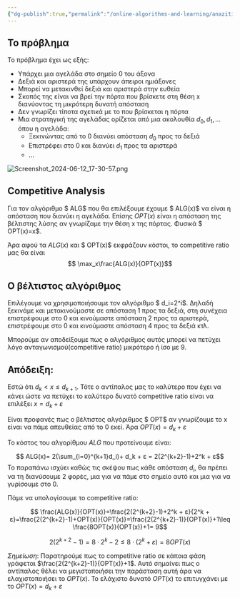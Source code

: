 ```yaml
---
{"dg-publish":true,"permalink":"/online-algorithms-and-learning/anazitisi-se-eytheia-to-provlima-tis-ageladas/","created":"2025-03-25T14:58:23.139+02:00","updated":"2025-03-25T14:59:49.905+02:00"}
---
```



## Το πρόβλημα

Το πρόβλημα έχει ως εξής:
- Υπάρχει μια αγελάδα στο σημείο 0 του άξονα 
- Δεξιά και αριστερά της υπάρχουν άπειροι ημιάξονες
- Μπορεί να μετακινθεί δεξιά και αριστερά στην ευθεία
- Σκοπός της είναι να βρεί την πόρτα που βρίσκετε στη θέση x διανύοντας τη μικρότερη δυνατή απόσταση
- Δεν γνωρίζει τίποτα σχετικά με το που βρίσκεται η πόρτα 
- Μια στρατηγική της αγελάδας ορίζεται από μια ακολουθία $d_0,d_1,\dots$ όπου η αγελάδα: 
	- Ξεκινώντας από το 0 διανύει απόσταση $d_0$ προς τα δεξιά
	- Επιστρέφει στο 0 και διανύει $d_1$ προς τα αριστερά
	- ...

![Screenshot_2024-06-12_17-30-57.png](/img/user/Online%20Algorithms%20and%20Learning/Screenshot_2024-06-12_17-30-57.png)

## Competitive Analysis

Για τον αλγόριθμο $ ALG$ που θα επιλέξουμε έχουμε $ ALG(x)$ να είναι η απόσταση που διανύει η αγελάδα.  Επίσης $OPT(x)$ είναι η απόσταση της βέλτιστης λύσης αν γνωρίζαμε την θέση x της πόρτας. Φυσικά $ OPT(x)=x$. 

Άρα αφού τα $ALG(x)$ και $ OPT(x)$ εκφράζουν κόστοι, το competitive ratio μας θα είναι $$ \max_x\frac{ALG(x)}{OPT(x)}$$
## Ο βέλτιστος αλγόριθμος

Επιλέγουμε να χρησιμοποιήσουμε τον αλγόριθμο $ d_i=2^i$. Δηλαδή ξεκινάμε και μετακινούμαστε σε απόσταση 1 προς τα δεξιά, στη συνέχεια επιστρέφουμε στο 0 και κινούμαστε απόσταση 2 προς τα αριστερά, επιστρέφουμε στο 0 και κινούμαστε απόσταση 4 προς τα δεξιά κτλ.

Μπορούμε αν αποδείξουμε  πως ο αλγόριθμος αυτός μπορεί να πετύχει λόγο ανταγωνισμού(competitive ratio) μικρότερο ή ίσο με 9.

## Απόδειξη:

Εστώ ότι $d_k < x \leq d_{k+1}$. Τότε ο αντίπαλος μας το καλύτερο που έχει να κάνει ώστε να πετύχει το καλύτερο δυνατό competitive ratio είναι να επιλέξει $x=d_k + ε$ 

Είναι προφανές πως ο βέλτιστος αλγόριθμος $ OPT$ αν γνωρίζουμε το x είναι να πάμε απευθείας από το 0 εκεί. Άρα $OPT(x)= d_k + ε$

To κόστος του αλγορίθμου $ALG$ που προτείνουμε είναι:

$$ ALG(x)= 2(\sum_{i=0}^{k+1}d_i)+ d_k + ε = 2(2^{k+2}-1)+2^k + ε$$
Το παραπάνω ισχύει καθώς τις σκέψου πως κάθε απόσταση $d_i$, θα πρέπει να τη διανύσουμε 2 φορές, μια για να πάμε στο σημείο αυτό και μια για να γυρίσουμε στο 0. 

Πάμε να υπολογίσουμε το competitive ratio:

$$ \frac{ALG(x)}{OPT(x)}=\frac{2(2^{k+2}-1)+2^k + ε}{2^k + ε}=\frac{2(2^{k+2}-1)+OPT(x)}{OPT(x)}=\frac{2(2^{k+2}-1)}{OPT(x)}+1\leq \frac{8OPT(x)}{OPT(x)}+1= 9$$


$$ 2(2^{k+2}-1)=8\cdot 2^k -2\leq 8 \cdot(2^k +ε)=8OPT(x)$$




*Σημείωση*: Παρατηρούμε πως το competitive ratio σε κάποια φάση γράφεται $\frac{2(2^{k+2}-1)}{OPT(x)}+1$. Αυτό σημαίνει πως ο αντίπαλος θέλει να μεγιστοποιήσει την παράσταση αυτή άρα να ελαχιστοποιήσει το $OPT(x)$. Το ελάχιστο δυνατό $OPT(x)$ το επιτυγχάνει με το $OPT(x)= d_k + ε$

